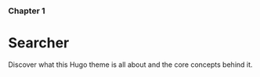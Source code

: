 ### Chapter 1

# Searcher

Discover what this Hugo theme is all about and the core concepts behind it.

